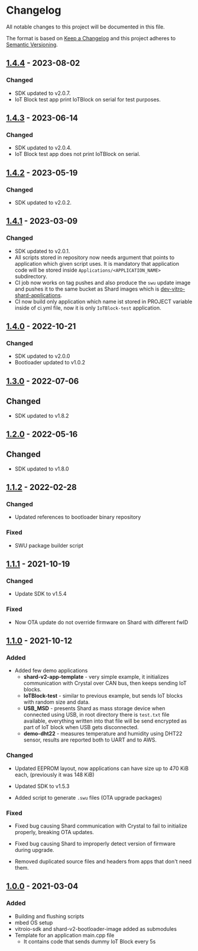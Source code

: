 # Changelog

All notable changes to this project will be documented in this file.

The format is based on [Keep a Changelog](http://keepachangelog.com/en/1.0.0/) and this
project adheres to [Semantic Versioning](https://semver.org/).

<!--

TEMPLATE

## [x.y.z] YYYY-MM-DD

### Added

- New features/things that were not available
- ABC

### Changed

- Old features/things that now look/work in different way

### Fixed

- Old features/things that now work as they should

### Removed

- Removed features/things

-->

## [1.4.4] - 2023-08-02

### Changed

- SDK updated to v2.0.7.
- IoT Block test app print IoTBlock on serial for test purposes.

## [1.4.3] - 2023-06-14

### Changed

- SDK updated to v2.0.4.
- IoT Block test app does not print IoTBlock on serial.

## [1.4.2] - 2023-05-19

### Changed

- SDK updated to v2.0.2.

## [1.4.1] - 2023-03-09

### Changed

- SDK updated to v2.0.1.
- All scripts stored in repository now needs argument that points to application
  which given script uses. It is mandatory that application code will be stored
  inside `Applications/<APPLICATION_NAME>` subdirectory.
- CI job now works on tag pushes and also produce the `swu` update image and
  pushes it to the same bucket as Shard images which is
  [dev-vitro-shard-applications](https://s3.console.aws.amazon.com/s3/buckets/dev-vitro-shard-applications?region=eu-west-1&tab=objects).
- CI now build only application which name ist stored in PROJECT variable inside
  of ci.yml file, now it is only `IoTBlock-test` application.

## [1.4.0] - 2022-10-21

### Changed

- SDK updated to v2.0.0
- Bootloader updated to v1.0.2

## [1.3.0] - 2022-07-06

## Changed

- SDK updated to v1.8.2

## [1.2.0] - 2022-05-16

## Changed

- SDK updated to v1.8.0

## [1.1.2] - 2022-02-28

### Changed

- Updated references to bootloader binary repository

### Fixed

- SWU package builder script

## [1.1.1] - 2021-10-19

### Changed

- Update SDK to v1.5.4

### Fixed

- Now OTA update do not override firmware on Shard with different fwID

## [1.1.0] - 2021-10-12

### Added

- Added few demo applications
    - **shard-v2-app-template** - very simple example, it initializes
      communication with Crystal over CAN bus, then keeps sending IoT blocks.
    - **IoTBlock-test** - similar to previous example, but sends IoT blocks with
      random size and data.
    - **USB_MSD** - presents Shard as mass storage device when connected using
      USB, in root directory there is `test.txt` file available, everything
      written into that file will be send encrypted as part of IoT block when
      USB gets disconnected.
    - **demo-dht22** - measures temperature and humidity using DHT22 sensor,
      results are reported both to UART and to AWS.

### Changed

- Updated EEPROM layout, now applications can have size up to 470 KiB each,
  (previously it was 148 KiB)

- Updated SDK to v1.5.3

- Added script to generate `.swu` files (OTA upgrade packages)

### Fixed

- Fixed bug causing Shard communication with Crystal to fail to initialize
  properly, breaking OTA updates.

- Fixed bug causing Shard to improperly detect version of firmware during
  upgrade.

- Removed duplicated source files and headers from apps that don't need them.

## [1.0.0] - 2021-03-04

### Added

- Building and flushing scripts
- mbed OS setup
- vitroio-sdk and shard-v2-bootloader-image added as submodules
- Template for an application main.cpp file
    - It contains code that sends dummy IoT Block every 5s

[Unreleased]: https://github.com/VitroTech/shard-v2-app-template/compare/v1.4.4...HEAD
[1.4.4]: https://github.com/VitroTech/shard-v2-app-template/compare/v1.4.3...v1.4.4
[1.4.3]: https://github.com/VitroTech/shard-v2-app-template/compare/v1.4.2...v1.4.3
[1.4.2]: https://github.com/VitroTech/shard-v2-app-template/compare/v1.4.1...v1.4.2
[1.4.1]: https://github.com/VitroTech/shard-v2-app-template/compare/v1.4.0...v1.4.1
[1.4.0]: https://github.com/VitroTech/shard-v2-app-template/compare/v1.3.0...v1.4.0
[1.3.0]: https://github.com/VitroTech/shard-v2-app-template/compare/v1.2.0...v1.3.0
[1.2.0]: https://github.com/VitroTech/shard-v2-app-template/compare/v1.1.2...v1.2.0
[1.1.2]: https://github.com/VitroTech/shard-v2-app-template/compare/v1.1.1...v1.1.2
[1.1.1]: https://github.com/VitroTech/shard-v2-app-template/compare/v1.1.0...v1.1.1
[1.1.0]: https://github.com/VitroTech/shard-v2-app-template/compare/v1.0.0...v1.1.0
[1.0.0]: https://github.com/VitroTech/shard-v2-app-template/compare/b9c98589b7e6e711d9c1a72bfc582d45c8447fc7...v1.0.0
